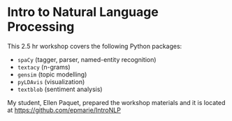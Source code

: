 # Intro to Natural Language Processing

This 2.5 hr workshop covers the following Python packages: 
- `spaCy` (tagger, parser, named-entity recognition)
- `textacy` (n-grams)
- `gensim` (topic modelling)
- `pyLDAvis` (visualization)
- `textblob` (sentiment analysis)

My student, Ellen Paquet, prepared the workshop materials and it is located at https://github.com/epmarie/IntroNLP


